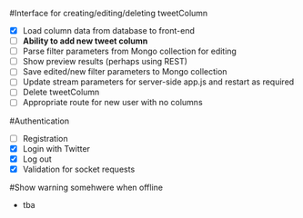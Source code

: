 #Interface for creating/editing/deleting tweetColumn
- [X] Load column data from database to front-end
- [ ] **Ability to add new tweet column**
- [ ] Parse filter parameters from Mongo collection for editing
- [ ] Show preview results (perhaps using REST)
- [ ] Save edited/new filter parameters to Mongo collection
- [ ] Update stream parameters for server-side app.js and restart as required
- [ ] Delete tweetColumn
- [ ] Appropriate route for new user with no columns

#Authentication
- [ ] Registration
- [x] Login with Twitter
- [x] Log out
- [x] Validation for socket requests

#Show warning somehwere when offline
- tba